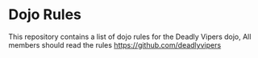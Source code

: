 Dojo Rules
==========

This repository contains a list of dojo rules for the Deadly Vipers dojo, 
All members should read the rules
https://github.com/deadlyvipers

